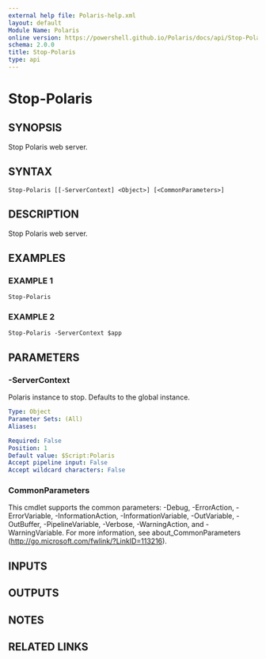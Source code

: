 ```yaml
---
external help file: Polaris-help.xml
layout: default
Module Name: Polaris
online version: https://powershell.github.io/Polaris/docs/api/Stop-Polaris.html
schema: 2.0.0
title: Stop-Polaris
type: api
---
```


# Stop-Polaris

## SYNOPSIS
Stop Polaris web server.

## SYNTAX

```
Stop-Polaris [[-ServerContext] <Object>] [<CommonParameters>]
```

## DESCRIPTION
Stop Polaris web server.

## EXAMPLES

### EXAMPLE 1
```
Stop-Polaris
```

### EXAMPLE 2
```
Stop-Polaris -ServerContext $app
```

## PARAMETERS

### -ServerContext
Polaris instance to stop.
Defaults to the global instance.

```yaml
Type: Object
Parameter Sets: (All)
Aliases:

Required: False
Position: 1
Default value: $Script:Polaris
Accept pipeline input: False
Accept wildcard characters: False
```

### CommonParameters
This cmdlet supports the common parameters: -Debug, -ErrorAction, -ErrorVariable, -InformationAction, -InformationVariable, -OutVariable, -OutBuffer, -PipelineVariable, -Verbose, -WarningAction, and -WarningVariable.
For more information, see about_CommonParameters (http://go.microsoft.com/fwlink/?LinkID=113216).

## INPUTS

## OUTPUTS

## NOTES

## RELATED LINKS
